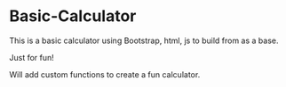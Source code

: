 # Basic-Calculator
This is a basic calculator using Bootstrap, html, js to build from as a base.

Just for fun!

Will add custom functions to create a fun calculator.
